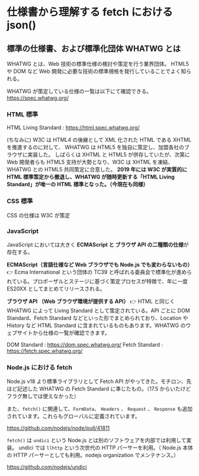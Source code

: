 # 仕様書から理解する fetch における json()

## 標準の仕様書、および標準化団体 WHATWG とは

WHATWG とは、Web 技術の標準仕様の検討や策定を行う業界団体。
HTML5 や DOM など Web 開発に必要な技術の標準規格を発行していることでよく知られる。

WHATWG が策定している仕様の一覧は以下にて確認できる。
<https://spec.whatwg.org/>

### HTML 標準

HTML Living Standard : <https://html.spec.whatwg.org/>

(ちなみに)
W3C は HTML4 の後継として XML 化された HTML である XHTML を推進するのに対して、
WHATWG は HTML5 を独自に策定し、加盟各社のブラウザに実装した。
しばらくは XHTML と HTML5 が併存していたが、次第に Web 開発者らも HTML5 支持が大勢となり、W3C は XHTML を凍結、WHATWG との HTML5 共同策定に合意した。
**2019 年には W3C が実質的に HTML 標準策定から撤退し、WHATWG が随時更新する「HTML Living Standard」が唯一の HTML 標準となった。（今現在も同様）**

### CSS 標準

CSS の仕様は W3C が策定

### JavaScript

JavaScript においては大きく **ECMAScript と ブラウザ API の二種類の仕様**が存在する。

**ECMAScript（言語仕様など Web ブラウザでも Node.js でも変わらないもの）**
👉 Ecma International という団体の TC39 と呼ばれる委員会で標準化が進められている。プロポーザルとステージに基づく策定プロセスが特徴で、年に一度 ES20XX としてまとめてリリースされる。

**ブラウザ API （Web ブラウザ環境が提供する API）**
👉 HTML と同じく WHATWG によって Living Standard として策定されている。API ごとに DOM Standard、Fetch Standard などといった形でまとめられており、Location や History など HTML Standard に含まれているものもあります。WHATWG のウェブサイトから仕様の一覧が確認できます。

DOM Standard : <https://dom.spec.whatwg.org/>
Fetch Standard : <https://fetch.spec.whatwg.org/>

### Node.js における fetch

Node.js v18 より標準ライブラリとして Fetch API がやってきた。モチロン、先ほど記述した WHATWG の Fetch Standard に準じたもの。（17.5 からいたけどフラグ無しでは使えなかった）

また、`fetch()` に関連して、`FormData`、 `Headers` 、 `Request` 、 `Response` も追加されています。これらもグローバルに定義されています。

<https://github.com/nodejs/node/pull/41811>

`fetch()` は `undici` という Node.js とは別のソフトウェアを内部では利用して実装。
undici では `llhttp` という次世代の HTTP パーサーを利用。（ Node.js 本体の HTTP パーサーとしても利用。nodejs organization でメンテナンス。）

<https://github.com/nodejs/undici>
